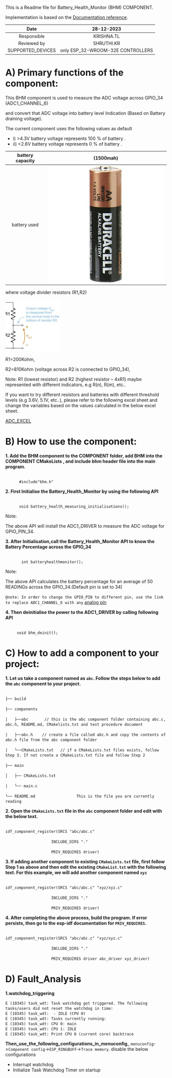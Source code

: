 

This is a Readme file for Battery_Health_Monitor (BHM) COMPONENT. 

 

Implementation is based on the [Documentation reference](https://docs.espressif.com/projects/esp-idf/en/v4.1.1/api-reference/peripherals/adc.html). 

 

 

|Date|28-12-2023| 
|:-:|:-:| 
|Responsible|KRISHNA.TL| 
|Reviewed by|SHRUTHI.KR| 
|SUPPORTED_DEVICES|only ESP_32-WROOM-32E CONTROLLERS| 

 

 

# A) Primary functions of the component: 

This BHM component is used to measure the ADC voltage across GPIO_34 (ADC1_CHANNEL_6)  

and convert that ADC voltage into battery level Indication (Based on Battery draining voltage). 


 The current component uses the following values as default 
 - i) >4.3V battery voltage represents 100 % of battery . 
 - ii) <2.6V battery voltage represents 0 % of battery . 
   

|battery capacity|(1500mah)| 
|:-:|:-:| 
|battery used|![Image alt text](duracell_image.jpeg)| 
 

 where voltage divider resistors (R1,R2)   

   ![Image alt text](voltage_divider.jpeg)  

 R1=200Kohm,
  
 R2=810Kohm (voltage across R2 is connected to GPIO_34), 

 Note: R1 (lowest resistor) and R2 (highest resistor – 4xR1) maybe represented with different indicators, e.g R(n), R(m), etc..   

 If you want to try different resistors and batteries with different threshold levels (e.g 3.6V, 5.1V, etc..), please refer to the following excel sheet and change the variables based on the values calculated in the below excel sheet. 

  [ADC_EXCEL](https://xaglabs.sharepoint.com/:x:/r/sites/MiiOffice/_layouts/15/Doc.aspx?sourcedoc=%7B3C39914B-7B70-440C-9E03-99C0FDE8FC5D%7D&file=ADC%20Test%20Report_ABHI%2027FEB23.xlsx&action=default&mobileredirect=true) 

 
 

# B) How to use the component: 

 __1. Add the BHM component to the COMPONENT folder, add BHM into the COMPONENT CMakeLists , and include bhm header file into the main program.__ 

   ``` 

         #include"bhm.h"  

   ``` 

__2. First Initialise the Battery_Health_Monitor by using the following API__  

   ``` 

         void battery_health_measuring_initialisations(); 

   ``` 

Note: 

The above API will install the ADC1_DRIVER to measure the ADC voltage for GPIO_PIN_34.  

 

__3. After Initialisation,call the Battery_Health_Monitor API to know the Battery Percentage across the GPIO_34__ 

  ``` 

         int batteryhealthmonitor(); 

  ``` 

Note: 

The above API calculates the battery percentage for an average of 50 READINGs across the GPIO_34.(Default pin is set to 34) 

 

`@note: In order to change the GPIO_PIN to different pin, use the link to replace ADC1_CHANNEL_6 with any` [analog pin](https://docs.espressif.com/projects/esp-idf/en/v4.1.1/api-reference/peripherals/adc.html#enumerations)                     

 

__4. Then deinitialise the power to the ADC1_DRIVER by calling following API__ 

   ``` 

        void bhm_deinit(); 

   ``` 

 

# C) How to add a component to your project: 

__1. Let us take a component named as `abc`. Follow the steps below to add the `abc` component to your project.__ 

``` 

├── build 

├── components 

|   ├──abc       // this is the abc component folder containing abc.c, abc.h, README.md, CMakelists.txt and test procedure document 

|   ├──abc.h    // create a file called abc.h and copy the contents of abc.h file from the abc component folder  

|   └──CMakeLists.txt   // if a CMakeLists.txt files exists, follow Step 3. If not create a CMakeLists.txt file and follow Step 2 

├── main 

│   ├── CMakeLists.txt 

│   └── main.c 

└── README.md                  This is the file you are currently reading 

``` 

 

__2. Open the `CMakeLists.txt` file in the `abc` component folder and edit with the below text.__ 

``` 

idf_component_register(SRCS "abc/abc.c"  

                    INCLUDE_DIRS "." 

                    PRIV_REQUIRES driver) 

``` 

__3. If adding another component to existing `CMakeLists.txt` file, first follow Step 1 as above and then edit the existing `CMakeList.txt` with the following text. For this example, we will add another component named `xyz`__ 

``` 

idf_component_register(SRCS "abc/abc.c" "xyz/xyz.c" 

                    INCLUDE_DIRS "." 

                    PRIV_REQUIRES driver) 

``` 

__4. After completing the above process, build the program. If error persists, then go to the esp-idf documentation for `PRIV_REQUIRES`.__ 

``` 

idf_component_register(SRCS "abc/abc.c" "xyz/xyz.c" 

                    INCLUDE_DIRS "." 

                    PRIV_REQUIRES driver abc_driver xyz_driver) 

``` 

# D) Fault_Analysis 

__1.watchdog_triggering__
```
E (10345) task_wdt: Task watchdog got triggered. The following tasks/users did not reset the watchdog in time:
E (10345) task_wdt:  - IDLE (CPU 0)
E (10345) task_wdt: Tasks currently running:
E (10345) task_wdt: CPU 0: main
E (10345) task_wdt: CPU 1: IDLE
E (10345) task_wdt: Print CPU 0 (current core) backtrace
```
 __Then_use_the_following_configurations_in_menuconfig___
`menuconfig`->`Component config`->`ESP_RINGBUFF`->`Trace memory`.
disable the below configurations
- Interrupt watchdog
- Initialize Task Watchdog Timer on startup

 

 
